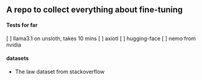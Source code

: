 ## A repo to collect everything about fine-tuning



#### Tests for far

[ ] llama3.1 on unsloth, takes 10 mins
[ ] axiotl
[ ] hugging-face
[ ] nemo from nvidia 



#### datasets
- The law dataset from stackoverflow